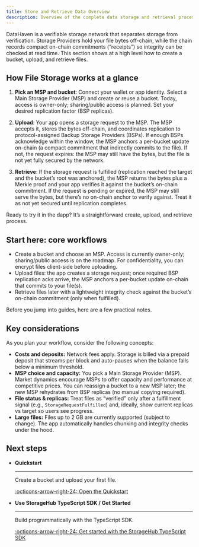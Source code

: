 ```yaml
---
title: Store and Retrieve Data Overview
description: Overview of the complete data storage and retrieval process in DataHaven, from bucket creation to verification and file access.
---
```


DataHaven is a verifiable storage network that separates storage from verification. Storage Providers hold your file bytes off-chain, while the chain records compact on-chain commitments (“receipts”) so integrity can be checked at read time. This section shows at a high level how to create a bucket, upload, and retrieve files.

## How File Storage works at a glance

1. **Pick an MSP and bucket**: Connect your wallet or app identity. Select a Main Storage Provider (MSP) and create or reuse a bucket. Today, access is owner-only; sharing/public access is planned. Set your desired replication factor (BSP replicas).

2. **Upload**: Your app opens a storage request to the MSP. The MSP accepts it, stores the bytes off-chain, and coordinates replication to protocol-assigned Backup Storage Providers (BSPs). If enough BSPs acknowledge within the window, the MSP anchors a per-bucket update on-chain (a compact commitment that indirectly commits to the file). If not, the request expires: the MSP may still have the bytes, but the file is not yet fully secured by the network.

3. **Retrieve**: If the storage request is fulfilled (replication reached the target and the bucket’s root was anchored), the MSP returns the bytes plus a Merkle proof and your app verifies it against the bucket’s on-chain commitment. If the request is pending or expired, the MSP may still serve the bytes, but there’s no on-chain anchor to verify against. Treat it as not yet secured until replication completes.

Ready to try it in the dapp? It’s a straightforward create, upload, and retrieve process.

## Start here: core workflows

- Create a bucket and choose an MSP. Access is currently owner-only; sharing/public access is on the roadmap. For confidentiality, you can encrypt files client-side before uploading.
- Upload files: the app creates a storage request; once required BSP replication acks arrive, the MSP anchors a per-bucket update on-chain that commits to your file(s).
- Retrieve files later with a lightweight integrity check against the bucket’s on-chain commitment (only when fulfilled).

Before you jump into guides, here are a few practical notes.

## Key considerations

As you plan your workflow, consider the following concepts:

- **Costs and deposits:** Network fees apply. Storage is billed via a prepaid deposit that streams per block and auto-pauses when the balance falls below a minimum threshold.
- **MSP choice and capacity:** You pick a Main Storage Provider (MSP). Market dynamics encourage MSPs to offer capacity and performance at competitive prices. You can reassign a bucket to a new MSP later; the new MSP rehydrates from BSP replicas (no manual copying required).
- **File status & replicas:** Treat files as “verified” only after a fulfillment signal (e.g., `StorageRequestFulfilled`) and, ideally, show current replicas vs target so users see progress.
- **Large files:** Files up to 2 GB are currently supported (subject to change). The app automatically handles chunking and integrity checks under the hood.


## Next steps

<div class="grid cards" markdown>

-   __Quickstart__

    ---

    Create a bucket and upload your first file.

    [:octicons-arrow-right-24: Open the Quickstart](/store-and-retrieve-data/quickstart)

-   __Use StorageHub TypeScript SDK / Get Started__

    ---

    Build programmatically with the TypeScript SDK.

    [:octicons-arrow-right-24: Get started with the StorageHub TypeScript SDK](/store-and-retrieve-data/use-storagehub-sdk/get-started)

</div>